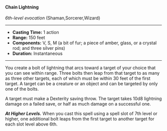 #### Chain Lightning
*6th-level evocation* (Shaman,Sorcerer,Wizard)
___
- **Casting Time:** 1 action
- **Range:** 150 feet
- **Components:** V, S, M (a bit of fur; a piece of amber, glass, or a crystal rod; and three silver pins)
- **Duration:** Instantaneous
---
You create a bolt of lightning that arcs toward a target of your choice that you can see within range. Three bolts then leap from that target to as many as three other targets, each of which must be within 30 feet of the first target. A target can be a creature or an object and can be targeted by only one of the bolts.

A target must make a Dexterity saving throw. The target takes 10d8 lightning damage on a failed save, or half as much damage on a successful one.

***At Higher Levels.*** When you cast this spell using a spell slot of 7th level or higher, one additional bolt leaps from the first target to another target for each slot level above 6th.
